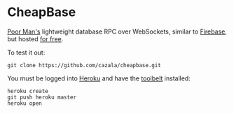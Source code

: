 # CheapBase
[Poor Man's](http://procbits.com/2014/01/06/poor-mans-firebase-leveldb-rest-and-websockets) lightweight database RPC over WebSockets, similar to [Firebase](https://www.firebase.com/tutorial), but hosted [for free](https://cheapbase.herokuapp.com).

To test it out:

```
git clone https://github.com/cazala/cheapbase.git
```

You must be logged into [Heroku](https://signup.heroku.com/dc) and have the [toolbelt](https://devcenter.heroku.com/articles/getting-started-with-nodejs#set-up) installed:

```
heroku create
git push heroku master
heroku open
```


